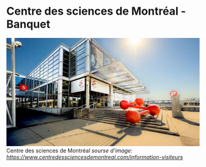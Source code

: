 # Centre des sciences de Montréal - Banquet

![photo](medias/Centre_edifice.jpeg)
Centre des sciences de Montréal *sourse d'image: https://www.centredessciencesdemontreal.com/information-visiteurs*
